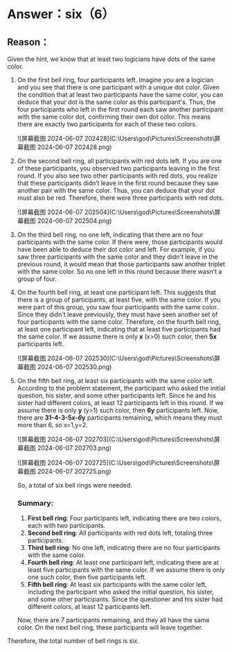 # Answer：six（6）

## Reason：

Given the hint, we know that at least two logicians have dots of the same color.

1. On the first bell ring, four participants left. Imagine you are a logician and you see that there is one participant with a unique dot color. Given the condition that at least two participants have the same color, you can deduce that your dot is the same color as this participant's. Thus, the four participants who left in the first round each saw another participant with the same color dot, confirming their own dot color. This means there are exactly two participants for each of these two colors.

   ![屏幕截图 2024-06-07 202428](C:\Users\god\Pictures\Screenshots\屏幕截图 2024-06-07 202428.png)

2. On the second bell ring, all participants with red dots left. If you are one of these participants, you observed two participants leaving in the first round. If you also see two other participants with red dots, you realize that these participants didn’t leave in the first round because they saw another pair with the same color. Thus, you can deduce that your dot must also be red. Therefore, there were three participants with red dots.

   ![屏幕截图 2024-06-07 202504](C:\Users\god\Pictures\Screenshots\屏幕截图 2024-06-07 202504.png)

3. On the third bell ring, no one left, indicating that there are no four participants with the same color. If there were, those participants would have been able to deduce their dot color and left. For example, if you saw three participants with the same color and they didn't leave in the previous round, it would mean that those participants saw another triplet with the same color. So no one left in this round because there wasn't a group of four.

   

4. On the fourth bell ring, at least one participant left. This suggests that there is a group of participants, at least five, with the same color. If you were part of this group, you saw four participants with the same color. Since they didn't leave previously, they must have seen another set of four participants with the same color. Therefore, on the fourth bell ring, at least one participant left, indicating that at least five participants had the same color. If we assume there is only **x** (x>0) such color, then **5x** participants left.

   ![屏幕截图 2024-06-07 202530](C:\Users\god\Pictures\Screenshots\屏幕截图 2024-06-07 202530.png)

5. On the fifth bell ring, at least six participants with the same color left. According to the problem statement, the participant who asked the initial question, his sister, and some other participants left. Since he and his sister had different colors, at least 12 participants left in this round. If we assume there is only **y** (y>1) such color, then **6y** participants left. Now, there are **31-4-3-5*x-6*y** participants remaining, which means they must more than 6, so x=1,y=2.

   ![屏幕截图 2024-06-07 202703](C:\Users\god\Pictures\Screenshots\屏幕截图 2024-06-07 202703.png)

   ![屏幕截图 2024-06-07 202725](C:\Users\god\Pictures\Screenshots\屏幕截图 2024-06-07 202725.png)

   So, a total of six bell rings were needed.

   

   ### Summary:

   1. **First bell ring**: Four participants left, indicating there are two colors, each with two participants.
   2. **Second bell ring**: All participants with red dots left, totaling three participants.
   3. **Third bell ring**: No one left, indicating there are no four participants with the same color.
   4. **Fourth bell ring**: At least one participant left, indicating there are at least five participants with the same color. If we assume there is only one such color, then five participants left.
   5. **Fifth bell ring**: At least six participants with the same color left, including the participant who asked the initial question, his sister, and some other participants. Since the questioner and his sister had different colors, at least 12 participants left.

   Now, there are 7 participants remaining, and they all have the same color. On the next bell ring, these participants will leave together.

Therefore, the total number of bell rings is six.